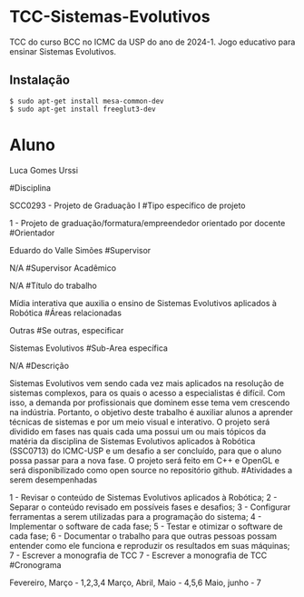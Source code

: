 # TCC-Sistemas-Evolutivos
TCC do curso BCC no ICMC da USP do ano de 2024-1. Jogo educativo para ensinar Sistemas Evolutivos.

## Instalação

```
$ sudo apt-get install mesa-common-dev
$ sudo apt-get install freeglut3-dev
```

# Aluno
Luca Gomes Urssi

#Disciplina

SCC0293 - Projeto de Graduação I
#Tipo específico de projeto

1 - Projeto de graduação/formatura/empreendedor orientado por docente
#Orientador

Eduardo do Valle Simões
#Supervisor

N/A
#Supervisor Acadêmico

N/A
#Título do trabalho

Mídia interativa que auxilia o ensino de Sistemas Evolutivos aplicados à Robótica
#Áreas relacionadas

Outras
#Se outras, especificar

Sistemas Evolutivos
#Sub-Area específica

N/A
#Descrição

Sistemas Evolutivos vem sendo cada vez mais aplicados na resolução de sistemas complexos, para os quais o acesso a especialistas é difícil. Com isso, a demanda por profissionais que dominem esse tema vem crescendo na indústria. Portanto, o objetivo deste trabalho é auxiliar alunos a aprender técnicas de sistemas e por um meio visual e interativo. O projeto será dividido em fases nas quais cada uma possui um ou mais tópicos da matéria da disciplina de Sistemas Evolutivos aplicados à Robótica (SSC0713) do ICMC-USP e um desafio a ser concluído, para que o aluno possa passar para a nova fase. O projeto será feito em C++ e OpenGL e será disponibilizado como open source no repositório github.
#Atividades a serem desempenhadas

1 - Revisar o conteúdo de Sistemas Evolutivos aplicados à Robótica; 2 - Separar o conteúdo revisado em possíveis fases e desafios; 3 - Configurar ferramentas a serem utilizadas para a programação do sistema; 4 - Implementar o software de cada fase; 5 - Testar e otimizar o software de cada fase; 6 - Documentar o trabalho para que outras pessoas possam entender como ele funciona e reproduzir os resultados em suas máquinas; 7 - Escrever a monografia de TCC 7 - Escrever a monografia de TCC
#Cronograma

Fevereiro, Março - 1,2,3,4 Março, Abril, Maio - 4,5,6 Maio, junho - 7
